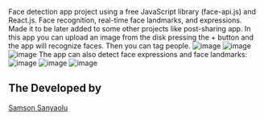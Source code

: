 Face detection app project using a free JavaScript library (face-api.js) and React.js. Face recognition, real-time face landmarks, and expressions. Made it to be later added to some other projects like post-sharing app.
In this app you can upload an image from the disk pressing the + button and the app will recognize faces. Then you can tag people.
![image](https://user-images.githubusercontent.com/48406339/204269790-08e267a1-1b21-4fda-9a25-1f1b0ccc345b.png)
![image](https://user-images.githubusercontent.com/48406339/204269975-b308ca2a-d696-4e56-923d-4154c075b487.png)
![image](https://user-images.githubusercontent.com/48406339/204270157-00c6fa86-9b91-4e4d-a9d8-2ba65209f204.png)
The app can also detect face expressions and face landmarks:
![image](https://user-images.githubusercontent.com/48406339/204271234-684eb7ea-9ad0-4278-9b28-57131b8f304f.png)
![image](https://user-images.githubusercontent.com/48406339/204271432-24c50714-0b67-4ae3-9b60-649fdf4b801c.png)
![image](https://user-images.githubusercontent.com/48406339/204271758-05510d0f-49ec-4452-bf59-cc12e0bd30ff.png)

## The Developed by

[Samson Sanyaolu ](https://sosamson.com)
